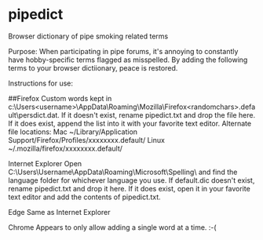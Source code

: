 # pipedict
Browser dictionary of pipe smoking related terms

Purpose: When participating in pipe forums, it's annoying to constantly have hobby-specific terms flagged as misspelled. By adding the following terms 
to your browser dictiionary, peace is restored.

Instructions for use:

##Firefox
Custom words kept in c:\Users\<username>\AppData\Roaming\Mozilla\Firefox\<randomchars>.default\persdict.dat. If it doesn't exist, rename pipedict.txt 
and drop the file here. If it does exist, append the list into it with your favorite text editor.
Alternate file locations:
Mac
 ~/Library/Application Support/Firefox/Profiles/xxxxxxxx.default/
Linux
 ~/.mozilla/firefox/xxxxxxxx.default/
 
Internet Explorer
Open C:\Users\Username\AppData\Roaming\Microsoft\Spelling\ and find the language folder for whichever language you use. If default.dic doesn't exist,
rename pipedict.txt and drop it here. If it does exist, open it in your favorite text editor and add the contents of pipedict.txt.

Edge
Same as Internet Explorer

Chrome
Appears to only allow adding a single word at a time. :-(
